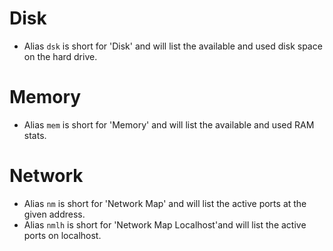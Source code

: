 # Disk

 - Alias `dsk` is short for 'Disk' and will list the available and used disk space on the hard drive.

# Memory

 - Alias `mem` is short for 'Memory' and will list the available and used RAM stats.

# Network

 - Alias `nm` is short for 'Network Map' and will list the active ports at the given address.
 - Alias `nmlh` is short for 'Network Map Localhost'and will list the active ports on localhost.
